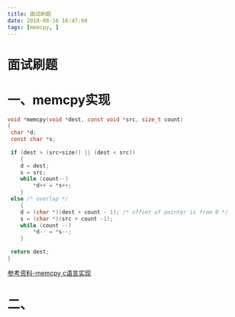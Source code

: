 ```yaml
---
title: 面试刷题
date: 2018-08-16 16:47:04
tags: [memcpy, ]
---
```

#  
<!--more-->

面试刷题
======

一、memcpy实现
===========
```C
void *memcpy(void *dest, const void *src, size_t count)
{
 char *d;
 const char *s;
 
 if (dest > (src+size)) || (dest < src))
    {
    d = dest;
    s = src;
    while (count--)
        *d++ = *s++;        
    }
 else /* overlap */
    {
    d = (char *)(dest + count - 1); /* offset of pointer is from 0 */
    s = (char *)(src + count -1);
    while (count --)
        *d-- = *s--;
    }
  
 return dest;
}
```
[参考资料-memcpy c语言实现](https://blog.csdn.net/goodwillyang/article/details/45559925)

二、
=========
